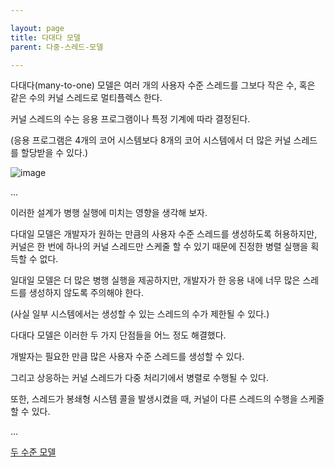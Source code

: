 ```yaml
---

layout: page
title: 다대다 모델
parent: 다중-스레드-모델

---
```



다대다(many-to-one) 모델은 여러 개의 사용자 수준 스레드를 그보다 작은 수, 혹은 같은 수의 커널 스레드로 멀티플렉스 한다.

커널 스레드의 수는 응용 프로그램이나 특정 기계에 따라 결정된다.

(응용 프로그램은 4개의 코어 시스템보다 8개의 코어 시스템에서 더 많은 커널 스레드를 할당받을 수 있다.)

![image](https://user-images.githubusercontent.com/116250393/213480851-0fd182eb-ebfb-4494-b131-a341a490abe9.png)

...

이러한 설계가 병행 실행에 미치는 영향을 생각해 보자.

다대일 모델은 개발자가 원하는 만큼의 사용자 수준 스레드를 생성하도록 허용하지만, 커널은 한 번에 하나의 커널 스레드만 스케줄 할 수 있기 때문에 진정한 병렬 실행을 획득할 수 없다.

일대일 모델은 더 많은 병행 실행을 제공하지만, 개발자가 한 응용 내에 너무 많은 스레드를 생성하지 않도록 주의해야 한다.

(사실 일부 시스템에서는 생성할 수 있는 스레드의 수가 제한될 수 있다.)

다대다 모델은 이러한 두 가지 단점들을 어느 정도 해결했다.

개발자는 필요한 만큼 많은 사용자 수준 스레드를 생성할 수 있다.

그리고 상응하는 커널 스레드가 다중 처리기에서 병렬로 수행될 수 있다.

또한, 스레드가 봉쇄형 시스템 콜을 발생시켰을 때, 커널이 다른 스레드의 수행을 스케줄 할 수 있다.

...

[두 수준 모델](두-수준-모델.md)
